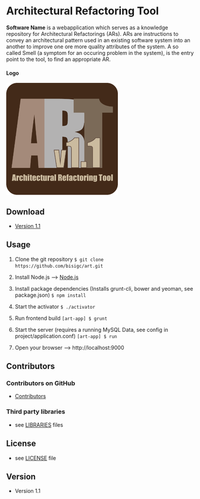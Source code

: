 Architectural Refactoring Tool
======
**Software Name** is a webapplication which serves as a knowledge repository for Architectural Refactorings (ARs). ARs are instructions to convey an architectural pattern used in an existing software system into an another to improve one ore more quality attributes of the system. A so called Smell (a symptom for an occuring problem in the system), is the entry point to the tool, to find an appropriate AR.

#### Logo
<img src="https://github.com/bisigc/art/blob/master/ui/app/images/ART_Logo.png" alt="Logo Architectural Refactoring Tool" width="300px" height="300px">

## Download
* [Version 1.1](https://github.com/bisigc/art/archive/master.zip)

## Usage
1. Clone the git repository
```$ git clone https://github.com/bisigc/art.git```

2. Install Node.js --> [Node.js](https://nodejs.org)

3. Install package dependencies (Installs grunt-cli, bower and yeoman, see package.json)
```$ npm install```

4. Start the activator
```$ ./activator```

5. Run frontend build
```[art-app] $ grunt```

6. Start the server (requires a running MySQL Data, see config in project/application.conf)
```[art-app] $ run```

7. Open your browser --> http://localhost:9000

## Contributors

### Contributors on GitHub
* [Contributors](https://github.com/bisigc/art/graphs/contributors)

### Third party libraries
* see [LIBRARIES](https://github.com/bisigc/art/blob/master/LIBRARIES.md) files

## License 
* see [LICENSE](https://github.com/bisigc/art/blob/master/LICENSE.md) file

## Version 
* Version 1.1

